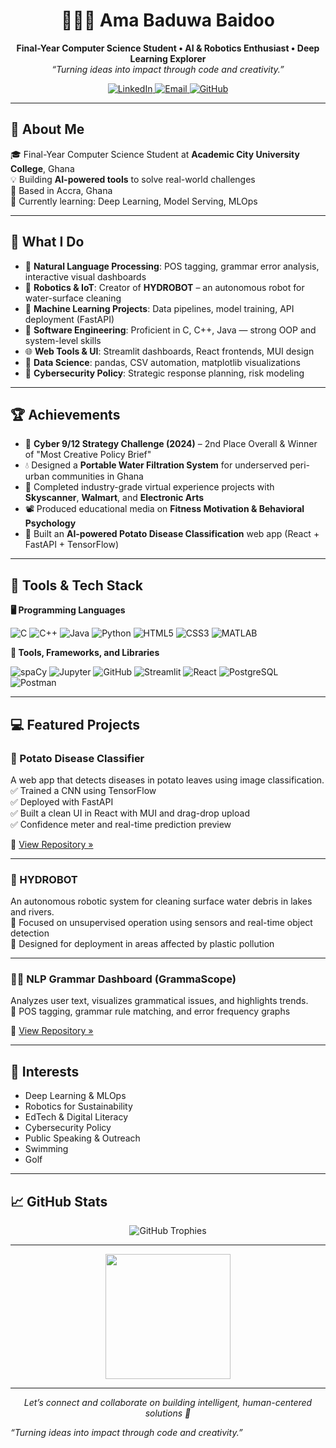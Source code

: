 <h1 align="center">👩🏽‍💻 Ama Baduwa Baidoo</h1>

<p align="center">
  <strong>Final-Year Computer Science Student • AI & Robotics Enthusiast • Deep Learning Explorer</strong><br/>
  <em>“Turning ideas into impact through code and creativity.”</em>
</p>

<p align="center">
  <a href="https://www.linkedin.com/in/amabaidoo/" target="_blank">
    <img src="https://img.shields.io/badge/LinkedIn-blue?style=for-the-badge&logo=linkedin" alt="LinkedIn">
  </a>
  <a href="mailto:nanaamabaidoo6@gmail.com">
    <img src="https://img.shields.io/badge/Email-D14836?style=for-the-badge&logo=gmail&logoColor=white" alt="Email">
  </a>
  <a href="https://github.com/MissBaduwa">
    <img src="https://img.shields.io/badge/GitHub-100000?style=for-the-badge&logo=github&logoColor=white" alt="GitHub">
  </a>
</p>

---

## 🚀 About Me

🎓 Final-Year Computer Science Student at **Academic City University College**, Ghana  
💡 Building **AI-powered tools** to solve real-world challenges  
📍 Based in Accra, Ghana  
🧠 Currently learning: Deep Learning, Model Serving, MLOps  

---

## 🧠 What I Do

- 🧾 **Natural Language Processing**: POS tagging, grammar error analysis, interactive visual dashboards  
- 🤖 **Robotics & IoT**: Creator of **HYDROBOT** – an autonomous robot for water-surface cleaning  
- 🧪 **Machine Learning Projects**: Data pipelines, model training, API deployment (FastAPI)  
- 🧰 **Software Engineering**: Proficient in C, C++, Java — strong OOP and system-level skills  
- 🌐 **Web Tools & UI**: Streamlit dashboards, React frontends, MUI design  
- 🧩 **Data Science**: pandas, CSV automation, matplotlib visualizations  
- 🔐 **Cybersecurity Policy**: Strategic response planning, risk modeling  

---

## 🏆 Achievements

- 🥈 **Cyber 9/12 Strategy Challenge (2024)** – 2nd Place Overall & Winner of "Most Creative Policy Brief"  
- 💧 Designed a **Portable Water Filtration System** for underserved peri-urban communities in Ghana  
- 🧠 Completed industry-grade virtual experience projects with **Skyscanner**, **Walmart**, and **Electronic Arts**  
- 📽️ Produced educational media on **Fitness Motivation & Behavioral Psychology**  
- 🤖 Built an **AI-powered Potato Disease Classification** web app (React + FastAPI + TensorFlow)

---

## 🔧 Tools & Tech Stack
**🖥️ Programming Languages**

![C](https://img.shields.io/badge/C-00599C?style=for-the-badge&logo=c&logoColor=white)
![C++](https://img.shields.io/badge/C++-00599C?style=for-the-badge&logo=c%2B%2B&logoColor=white)
![Java](https://img.shields.io/badge/Java-ED8B00?style=for-the-badge&logo=java&logoColor=white)
![Python](https://img.shields.io/badge/Python-FFD43B?style=for-the-badge&logo=python&logoColor=blue)
![HTML5](https://img.shields.io/badge/HTML5-E34F26?style=for-the-badge&logo=html5&logoColor=white)
![CSS3](https://img.shields.io/badge/CSS3-1572B6?style=for-the-badge&logo=css3&logoColor=white)
![MATLAB](https://img.shields.io/badge/MATLAB-0076A8?style=for-the-badge&logo=Mathworks&logoColor=white)


**🧰 Tools, Frameworks, and Libraries**

![spaCy](https://img.shields.io/badge/spaCy-000000?style=for-the-badge&logo=spacy&logoColor=white)
![Jupyter](https://img.shields.io/badge/Jupyter-F37626?style=for-the-badge&logo=Jupyter&logoColor=white)
![GitHub](https://img.shields.io/badge/GitHub-181717?style=for-the-badge&logo=github&logoColor=white)
![Streamlit](https://img.shields.io/badge/Streamlit-FF4B4B?style=for-the-badge&logo=streamlit&logoColor=white)
![React](https://img.shields.io/badge/React-20232A?style=for-the-badge&logo=react&logoColor=61DAFB) 
![PostgreSQL](https://img.shields.io/badge/PostgreSQL-336791?style=for-the-badge&logo=postgresql&logoColor=white)
![Postman](https://img.shields.io/badge/Postman-FF6C37?style=for-the-badge&logo=postman&logoColor=white)


---

## 💻 Featured Projects

### 🥔 Potato Disease Classifier
A web app that detects diseases in potato leaves using image classification.  
✅ Trained a CNN using TensorFlow  
✅ Deployed with FastAPI  
✅ Built a clean UI in React with MUI and drag-drop upload  
✅ Confidence meter and real-time prediction preview

🔗 [View Repository »](https://github.com/MissBaduwa/potato-disease-classification)

---

### 🌊 HYDROBOT
An autonomous robotic system for cleaning surface water debris in lakes and rivers.  
🧠 Focused on unsupervised operation using sensors and real-time object detection  
🌱 Designed for deployment in areas affected by plastic pollution

---

### ✍🏽 NLP Grammar Dashboard (GrammaScope)
Analyzes user text, visualizes grammatical issues, and highlights trends.  
🔎 POS tagging, grammar rule matching, and error frequency graphs

🔗 [View Repository »](https://github.com/MissBaduwa/GrammaScope)


---
## 🌱 Interests

- Deep Learning & MLOps  
- Robotics for Sustainability  
- EdTech & Digital Literacy  
- Cybersecurity Policy  
- Public Speaking & Outreach
- Swimming
- Golf

---

## 📈 GitHub Stats

<div align="center"> <img src="https://github-profile-trophy.vercel.app/?username=MissBaduwa&theme=onedark&margin-w=15&margin-h=15&no-bg=true" alt="GitHub Trophies" /> </div>

---

<p align="center">
  <img src="https://github-readme-stats.vercel.app/api/top-langs/?username=MissBaduwa&layout=compact&theme=react" height="200"/>
</p>

---



<p align="center">
  <em>Let’s connect and collaborate on building intelligent, human-centered solutions 🚀</em>
</p>

_“Turning ideas into impact through code and creativity.”_
